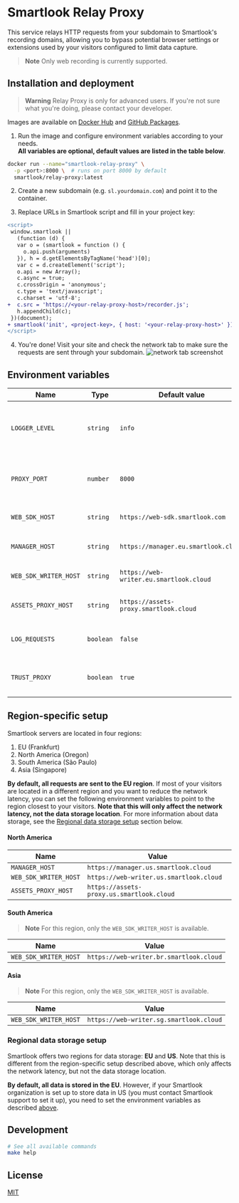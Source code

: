 # Smartlook Relay Proxy

This service relays HTTP requests from your subdomain to
Smartlook's recording domains, allowing you to bypass potential
browser settings or extensions used by your visitors configured to limit data capture.

> **Note**
> Only web recording is currently supported.

## Installation and deployment

> **Warning**
> Relay Proxy is only for advanced users. If you're not sure what you're doing, please contact your developer.

Images are available on [Docker Hub](https://hub.docker.com/r/smartlook/relay-proxy) and [GitHub Packages](https://github.com/smartlook/smartlook-relay-proxy/pkgs/container/relay-proxy).

1. Run the image and configure environment variables according to your needs.  
   **All variables are optional, default values are listed in the table below**.

```bash
docker run --name="smartlook-relay-proxy" \
  -p <port>:8000 \  # runs on port 8000 by default
  smartlook/relay-proxy:latest
```

2. Create a new subdomain (e.g. `sl.yourdomain.com`) and point it to the container.

3. Replace URLs in Smartlook script and fill in your project key:

```diff
<script>
 window.smartlook ||
   (function (d) {
   var o = (smartlook = function () {
     o.api.push(arguments)
   }), h = d.getElementsByTagName('head')[0];
   var c = d.createElement('script');
   o.api = new Array();
   c.async = true;
   c.crossOrigin = 'anonymous';
   c.type = 'text/javascript';
   c.charset = 'utf-8';
+  c.src = 'https://<your-relay-proxy-host>/recorder.js';
   h.appendChild(c);
 })(document);
+ smartlook('init', <project-key>, { host: '<your-relay-proxy-host>' });
</script>
```

4. You're done! Visit your site and check the network tab to make sure the requests are sent through your subdomain.
   ![network tab screenshot](https://raw.githubusercontent.com/smartlook/smartlook-relay-proxy/main/network.png)

## Environment variables

| Name                  | Type      | Default value                           | Description                                                                                        |
| --------------------- | --------- | --------------------------------------- | -------------------------------------------------------------------------------------------------- |
| `LOGGER_LEVEL`        | `string`  | `info`                                  | One of `trace`, `debug`, `info`, `warn`, `error`, `fatal`, `silent`                                |
| `PROXY_PORT`          | `number`  | `8000`                                  | Port which will the HTTP server listen on                                                          |
| `WEB_SDK_HOST`        | `string`  | `https://web-sdk.smartlook.com`         | Smartlook Web SDK host                                                                             |
| `MANAGER_HOST`        | `string`  | `https://manager.eu.smartlook.cloud`    | Smartlook Manager host                                                                             |
| `WEB_SDK_WRITER_HOST` | `string`  | `https://web-writer.eu.smartlook.cloud` | Smartlook Web Writer host                                                                          |
| `ASSETS_PROXY_HOST`   | `string`  | `https://assets-proxy.smartlook.cloud`  | Smartlook Assets Proxy host                                                                        |
| `LOG_REQUESTS`        | `boolean` | `false`                                 | Log all requests (useful for debugging)                                                            |
| `TRUST_PROXY`         | `boolean` | `true`                                  | See Fastify's [trustProxy](https://www.fastify.io/docs/latest/Reference/Server/#trustproxy) option |

## Region-specific setup

Smartlook servers are located in four regions:

1. EU (Frankfurt)
1. North America (Oregon)
1. South America (São Paulo)
1. Asia (Singapore)

**By default, all requests are sent to the EU region**. If most of your visitors are located in a different region and you want to reduce the network latency, you can set the following environment variables to point to the region closest to your visitors. **Note that this will only affect the network latency, not the data storage location**. For more information about data storage, see the [Regional data storage setup](#regional-data-storage-setup) section below.

#### North America

| Name                  | Value                                     |
| --------------------- | ----------------------------------------- |
| `MANAGER_HOST`        | `https://manager.us.smartlook.cloud`      |
| `WEB_SDK_WRITER_HOST` | `https://web-writer.us.smartlook.cloud`   |
| `ASSETS_PROXY_HOST`   | `https://assets-proxy.us.smartlook.cloud` |

#### South America

> **Note**
> For this region, only the `WEB_SDK_WRITER_HOST` is available.

| Name                  | Value                                   |
| --------------------- | --------------------------------------- |
| `WEB_SDK_WRITER_HOST` | `https://web-writer.br.smartlook.cloud` |

#### Asia

> **Note**
> For this region, only the `WEB_SDK_WRITER_HOST` is available.

| Name                  | Value                                   |
| --------------------- | --------------------------------------- |
| `WEB_SDK_WRITER_HOST` | `https://web-writer.sg.smartlook.cloud` |

### Regional data storage setup

Smartlook offers two regions for data storage: **EU** and **US**. Note that this is different from the region-specific setup described above, which only affects the network latency, but not the data storage location.

**By default, all data is stored in the EU**. However, if your Smartlook organization is set up to store data in US (you must contact Smartlook support to set it up), you need to set the environment variables as described [above](#north-america).

## Development

```bash
# See all available commands
make help
```

## License

[MIT](LICENSE)
